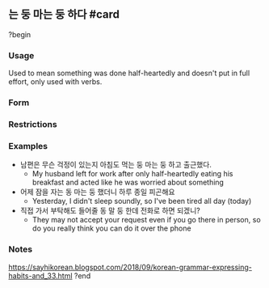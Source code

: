 ## 는 둥 마는 둥 하다 #card
?begin
### Usage
Used to mean something was done half-heartedly and doesn't put in full effort, only used with verbs.
### Form
### Restrictions
### Examples
* 남편은 무슨 걱정이 있는지 아침도 먹는 둥 마는 둥 하고 출근했다.
	* My husband left for work after only half-heartedly eating his breakfast and acted like he was worried about something
* 어제 잠을 자는 동 마는 둥 했더니 하루 종일 피곤해요
	* Yesterday, I didn't sleep soundly, so I've been tired all day (today)
* 직접 가서 부탁해도 들어줄 동 말 둥 한데 전화로 하면 되겠니?
	* They may not accept your request even if you go there in person, so do you really think you can do it over the phone
### Notes
https://sayhikorean.blogspot.com/2018/09/korean-grammar-expressing-habits-and_33.html
?end
